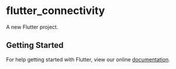 # flutter_connectivity

A new Flutter project.

## Getting Started

For help getting started with Flutter, view our online
[documentation](https://flutter.io/).
